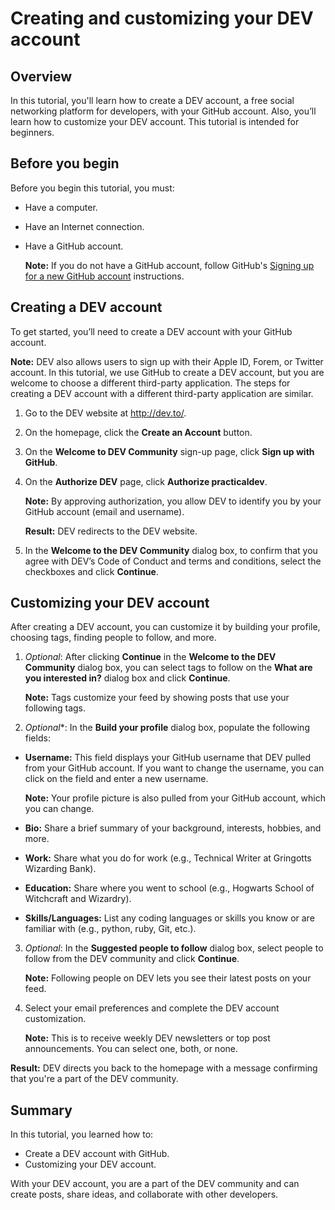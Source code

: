 # Creating and customizing your DEV account

## Overview

In this tutorial, you'll learn how to create a DEV account, a free social networking platform for developers, with your GitHub account. Also, you’ll learn how to customize your DEV account. This tutorial is intended for beginners. 

## Before you begin
Before you begin this tutorial, you must:
- Have a computer.
- Have an Internet connection.
- Have a GitHub account.
  
    **Note:** If you do not have a GitHub account, follow GitHub's [Signing up for a new GitHub account](https://docs.github.com/en/get-started/signing-up-for-github/signing-up-for-a-new-github-account) instructions.

## Creating a DEV account

To get started, you’ll need to create a DEV account with your GitHub account.

**Note:** DEV also allows users to sign up with their Apple ID, Forem, or Twitter account. In this tutorial, we use GitHub to create a DEV account, but you are welcome to choose a different third-party application. The steps for creating a DEV account with a different third-party application are similar.
1. Go to the DEV website at http://dev.to/. 
2. On the homepage, click the **Create an Account** button.
3. On the **Welcome to DEV Community** sign-up page, click **Sign up with GitHub**.
4. On the **Authorize DEV** page, click **Authorize practicaldev**.

    **Note:** By approving authorization, you allow DEV to identify you by your GitHub account (email and username).
   
   **Result:** DEV redirects to the DEV website.
5. In the **Welcome to the DEV Community** dialog box, to confirm that you agree with DEV’s Code of Conduct and terms and conditions, select the checkboxes and click **Continue**.
    
## Customizing your DEV account
After creating a DEV account, you can customize it by building your profile, choosing tags, finding people to follow, and more.

1. *Optional*: After clicking **Continue** in the **Welcome to the DEV Community** dialog box, you can select tags to follow on the **What are you interested in?** dialog box and click **Continue**.

    **Note:** Tags customize your feed by showing posts that use your following tags.
2. *Optional**: In the **Build your profile** dialog box, populate the following fields:
  - **Username:** This field displays your GitHub username that DEV pulled from your GitHub account. If you want to change the username, you can click on the field and enter a new username.
  
    **Note:** Your profile picture is also pulled from your GitHub account, which you can change.
  - **Bio:** Share a brief summary of your background, interests, hobbies, and more.
  - **Work:** Share what you do for work (e.g., Technical Writer at Gringotts Wizarding Bank).
  - **Education:** Share where you went to school (e.g., Hogwarts School of Witchcraft and Wizardry).
  - **Skills/Languages:** List any coding languages or skills you know or are familiar with (e.g., python, ruby, Git, etc.).
3. *Optional*: In the **Suggested people to follow** dialog box, select people to follow from the DEV community and click **Continue**.

    **Note:** Following people on DEV lets you see their latest posts on your feed.
4. Select your email preferences and complete the DEV account customization.

    **Note:** This is to receive weekly DEV newsletters or top post announcements. You can select one, both, or none.

**Result:** DEV directs you back to the homepage with a message confirming that you're a part of the DEV community.

## Summary
In this tutorial, you learned how to:
- Create a DEV account with GitHub.
- Customizing your DEV account.

With your DEV account, you are a part of the DEV community and can create posts, share ideas, and collaborate with other developers.
